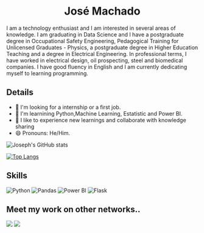 <h1 align="center">José Machado</h1>

I am a technology enthusiast and I am interested in several areas of knowledge. I am graduating in Data Science and I have a postgraduate degree in Occupational Safety Engineering, Pedagogical Training for Unlicensed Graduates - Physics, a postgraduate degree in Higher Education Teaching and a degree in Electrical Engineering. In professional terms, I have worked in electrical design, oil prospecting, steel and biomedical companies. I have good fluency in English and I am currently dedicating myself to learning programming.


## Details
- 🔭 I'm looking for a internship or a first job.
- 🌱 I'm learnining Python,Machine Learning, Estatistic and Power BI.
- 🤗 I like to experience new learnings and collaborate with knowledge sharing
- 😄 Pronouns: He/Him.

![Joseph's GitHub stats](https://github-readme-stats.vercel.app/api?username=JosephAxe&show_icons=true&theme=radical)

[![Top Langs](https://github-readme-stats.vercel.app/api/top-langs/?username=JosephAxe&show_icons=true&theme=radical)](https://github.com/JosephAxe)

## Skills
![Python](https://img.shields.io/badge/Python-FFD43B?style=for-the-badge&logo=python&logoColor=blue)
![Pandas](https://img.shields.io/badge/Pandas-2C2D72?style=for-the-badge&logo=pandas&logoColor=white)
![Power BI](https://img.shields.io/badge/PowerBI-F2C811?style=for-the-badge&logo=Power%20BI&logoColor=white)
![Flask](https://img.shields.io/badge/Flask-000000?style=for-the-badge&logo=flask&logoColor=white)

## Meet my work on other networks..
[<img src="https://www.alura.com.br/assets/img/home/alura-logo.1647533643.svg">](https://cursos.alura.com.br/user/jose-machado6/fullCertificate/5de15c6bc8b65b8a6ab13a26d2aec840)
[<img src="https://img.shields.io/badge/LinkedIn-0077B5?style=for-the-badge&logo=linkedin&logoColor=white">](https://www.linkedin.com/in/jos%C3%A9-machado-4b787138/)
